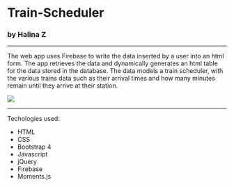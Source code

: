 # Train-Scheduler
### by Halina Z
----------------------------------------------------------------------------------
The web app uses Firebase to write the data inserted by a user into an html form. The app retrieves the data and dynamically generates an html table for the data stored in the database. The data models a train scheduler, with the various trains data such as their arrival times and how many minutes remain until they arrive at their station.

<img src="assets/images/App_view.png">


----------------------------------------------------------------------------------

Techologies used:
* HTML
* CSS
* Bootstrap 4
* Javascript
* jQuery
* Firebase
* Moments.js
